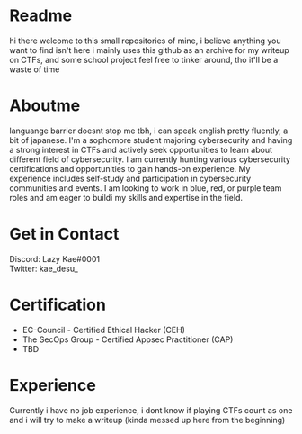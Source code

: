 # Readme
hi there welcome to this small repositories of mine, i believe anything you want to find isn't here
i mainly uses this github as an archive for my writeup on CTFs, and some school project
feel free to tinker around, tho it'll be a waste of time

# Aboutme
languange barrier doesnt stop me tbh, i can speak english pretty fluently, a bit of japanese.
I'm a sophomore student majoring cybersecurity and having a strong interest in CTFs and actively seek opportunities to learn about different field of cybersecurity. I am currently hunting various cybersecurity certifications and opportunities to gain hands-on experience. My experience includes self-study and participation in cybersecurity communities and events. I am looking to work in blue, red, or purple team roles and am eager to buildi my skills and expertise in the field.

# Get in Contact
Discord: Lazy Kae#0001\
Twitter: kae_desu_

# Certification
- EC-Council - Certified Ethical Hacker (CEH)
- The SecOps Group - Certified Appsec Practitioner (CAP)
- TBD

# Experience
Currently i have no job experience, i dont know if playing CTFs count as one and i will try to make a writeup (kinda messed up here from the beginning)
